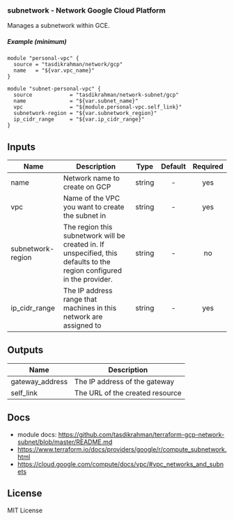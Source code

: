 ### subnetwork - Network Google Cloud Platform 

Manages a subnetwork within GCE.

##### Example (minimum)

```hcl
module "personal-vpc" {
  source = "tasdikrahman/network/gcp"
  name   = "${var.vpc_name}"
}

module "subnet-personal-vpc" {
  source            = "tasdikrahman/network-subnet/gcp"
  name              = "${var.subnet_name}"
  vpc               = "${module.personal-vpc.self_link}"
  subnetwork-region = "${var.subnetwork_region}"
  ip_cidr_range     = "${var.ip_cidr_range}"
}
```

## Inputs

| Name | Description | Type | Default | Required |
|------|-------------|:----:|:-----:|:-----:|
| name | Network name to create on GCP | string | - | yes |
| vpc | Name of the VPC you want to create the subnet in | string | - | yes |
| subnetwork-region | The region this subnetwork will be created in. If unspecified, this defaults to the region configured in the provider. | string | - | no |
| ip_cidr_range |  The IP address range that machines in this network are assigned to | string | - | yes |

## Outputs

| Name | Description |
|------|-------------|
| gateway_address | The IP address of the gateway |
| self_link | The URL of the created resource |

## Docs 

- module docs: https://github.com/tasdikrahman/terraform-gcp-network-subnet/blob/master/README.md
- https://www.terraform.io/docs/providers/google/r/compute_subnetwork.html
- https://cloud.google.com/compute/docs/vpc/#vpc_networks_and_subnets

## License

MIT License
